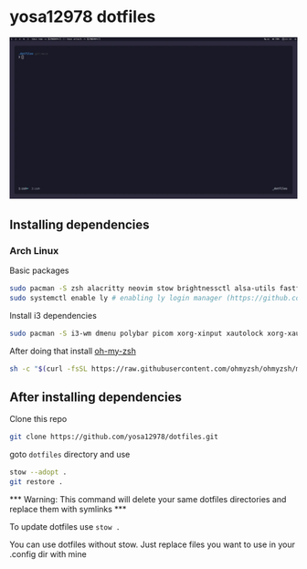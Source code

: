 # yosa12978 dotfiles

![Desktop](desktop.webp)

## Installing dependencies

### Arch Linux

Basic packages

```bash
sudo pacman -S zsh alacritty neovim stow brightnessctl alsa-utils fastfetch ly tmux fzf bat tealdeer
sudo systemctl enable ly # enabling ly login manager (https://github.com/fairyglade/ly)
```

Install i3 dependencies

```bash
sudo pacman -S i3-wm dmenu polybar picom xorg-xinput xautolock xorg-xauth nitrogen flameshot slock
```

After doing that install [oh-my-zsh](https://ohmyz.sh/#install)

```bash
sh -c "$(curl -fsSL https://raw.githubusercontent.com/ohmyzsh/ohmyzsh/master/tools/install.sh)"
```

## After installing dependencies

Clone this repo

```bash
git clone https://github.com/yosa12978/dotfiles.git
```

goto ```dotfiles``` directory and use

```bash
stow --adopt .
git restore .
```

*** Warning: This command will delete your same dotfiles directories and replace them with symlinks ***


To update dotfiles use ```stow .```

You can use dotfiles without stow. Just replace files you want to use in your .config dir with mine 
